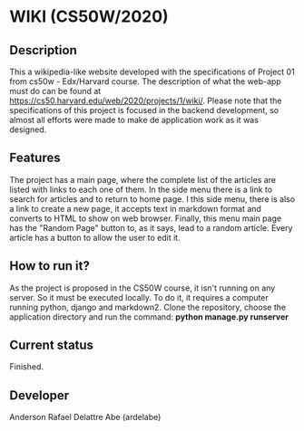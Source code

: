 # WIKI (CS50W/2020)

## Description
This a wikipedia-like website developed with the specifications of Project 01 from cs50w - Edx/Harvard course. The description of what the web-app must do can be found at https://cs50.harvard.edu/web/2020/projects/1/wiki/. 
Please note that the specifications of this project is focused in the backend development, so almost all efforts were made to make de application work as it was designed. 

## Features
The project has a main page, where the complete list of the articles are listed with links to each one of them. 
In the side menu there is a link to search for articles and to return to home page. I this side menu, there is also a link to create a new page, it accepts text in markdown format and converts to HTML to show on web browser. Finally, this menu  main page has the "Random Page" button to, as it says, lead to a random article. 
Every article has a button to allow the user to edit it. 

## How to run it?
As the project is proposed in the CS50W course, it isn't running on any server. So it must be executed locally. To do it, it requires a computer running python, django and markdown2. 
Clone the repository, choose the application directory and run the command: **python manage.py runserver**

## Current status
Finished.

## Developer
Anderson Rafael Delattre Abe (ardelabe)
